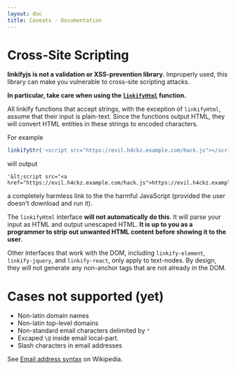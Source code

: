 ```yaml
---
layout: doc
title: Caveats · Documentation
---
```


# Cross-Site Scripting

<div class="alert alert-danger">
  <strong>linkifyjs is not a validation or XSS-prevention library.</strong>
  Improperly used, this library can make you vulnerable to cross-site scripting
  attacks.
</div>

**In particular, take care when using the [`linkifyHtml`](linkify-html.html)
function.**

All linkify functions that accept strings, with the exception of `linkifyHtml`,
assume that their input is plain-text. Since the functions output HTML, they
will convert HTML entities in these strings to encoded characters.

For example

```js
linkifyStr('<script src="https://evil.h4ckz.example.com/hack.js"></script>');
```

will output

```
'&lt;script src="<a href="https://evil.h4ckz.example.com/hack.js">https://evil.h4ckz.example.com/hack.js</a>"&gt;&lt;/script&gt;'
```

a completely harmless link to the the harmful JavaScript (provided the user doesn't download and run it).

The `linkifyHtml` interface **will not automatically do this**. It will parse
your input as HTML and output unescaped HTML. **It is up to you as a programmer
to strip out unwanted HTML content before showing it to the user**.

Other interfaces that work with the DOM, including `linkify-element`,
`linkify-jquery`, and `linkify-react`, only apply to text-nodes. By design, they
will not generate any non-anchor tags that are not already in the DOM.

# Cases not supported (yet)

* Non-latin domain names
* Non-latin top-level domains
* Non-standard email characters delimited by `"`
* Excaped `\@` inside email local-part.
* Slash characters in email addresses

See [Email address syntax](http://en.wikipedia.org/wiki/Email_address#Syntax) on Wikipedia.
